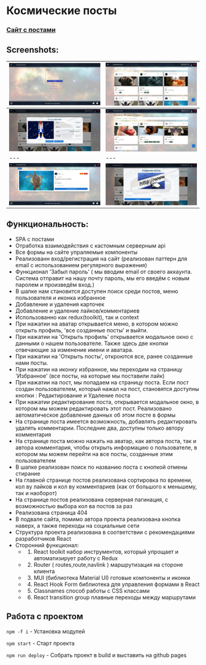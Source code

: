 # Космические посты

### [Сайт с постами](https://gor241.github.io/post)


## Screenshots:
![Скриншот](public/222.jpg) | ![Скриншот](public/223.jpg)
--- | ---
![Скриншот](public/224.jpg) | ![Скриншот](public/225.jpg)
--- | ---
![Скриншот](public/226.jpg) | ![Скриншот](public/227.jpg)

## Функциональность:
- SPA с постами
- Отработка взаимодействия с кастомным серверным api
- Все формы на сайте упраляемые компоненты
- Реализованн вход/регистрация на сайт (реализован паттерн для
email с использованием регулярного выражения)
- Функционал 'Забыл пароль' ( мы вводим email от
своего аккаунта. Система отправит на нашу почту пароль, мы его введём с новым паролем
и произведём вход.)
- В шапке нам становится доступен поиск среди постов, меню пользователя и иконка избранное
- Добавление и удаления карточек 
- Добавление и удаление лайков/комментариев
- Использованно как redux(toolkit), так и context
- При нажатии на аватар открывается меню, в котором можно открыть профиль,
'все созданные посты' и выйти.
- При нажатии на
'Открыть профиль' открывается модальное окно с данными о нашем
пользователе. Также здесь две кнопки отвечающие за изменение имени и аватара.
- При нажатии на
'Открыть посты', откроются все, ранее созданные нами посты.
- При нажатии на иконку избранное, мы переходим
на страницу 'Избранное' (все посты, на которые мы поставили лайк)
- При нажатии на пост, мы попадаем на страницу поста. Если пост создан пользователем,
который нажал на пост, становятся доступны кнопки : Редактирование и Удаление
поста
- При нажатии редактирование поста, открывается модальное окно, в котором мы
можем редактировать этот пост. Реализовано автоматическое добавление данных
об этом посте в формы
- На странице поста имеется возможность, добавлять
редактировать удалять
комментарии. Последние два, доступны только автору комментария
- На странице поста можно нажать на аватар, как автора поста, так и автора
комментария, чтобы открыть информацию о пользователе, в котором мы можем
перейти на все посты, созданные этим пользователем
- В шапке реализован поиск по названию поста с кнопкой отмены
стирание
- На главной странице постов реализована сортировка
по времени,
кол ву лайков и кол ву комментариев (как от большого к меньшему,
так и наоборот)
- На странице постов реализована серверная пагинация, с возможностью выбора
кол ва постов за раз
- Реализована страница 404
- В подвале сайта, помимо автора проекта реализована кнопка наверх, а также
переходы на социальные сети
- Структура проекта реализована в соответствии с рекомендациями
разработчиков React
- Сторонний функционал:
  - 1. React toolkit набор инструментов, который упрощает и автоматизирует работу с Redux
  - 2. Router ( routes,route,navlink ) маршрутизация на стороне клиента
  - 3. MUI (библиотека Material UI) готовые компоненты и иконки
  - 4. React Hook Form библиотека для управления формами в React
  - 5. Classnames способ работы с CSS классами
  - 6. React transition group плавные переходы между маршрутами


## Работа с проектом

`npm -f i` - Установка модулей

`npm start` - Cтарт проекта 

`npm run deploy` - Собрать проект в build и выставить на github pages


